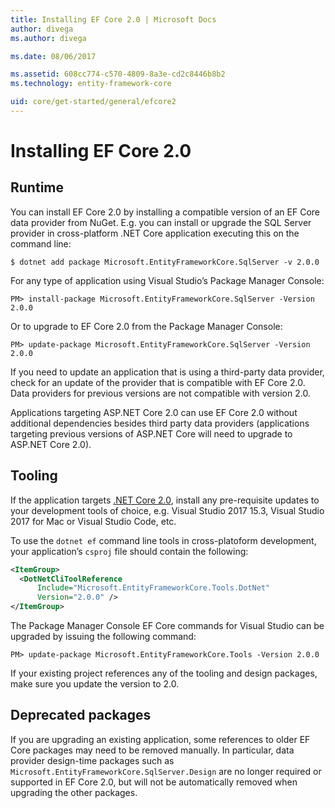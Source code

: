 ```yaml
---
title: Installing EF Core 2.0 | Microsoft Docs
author: divega
ms.author: divega

ms.date: 08/06/2017

ms.assetid: 608cc774-c570-4809-8a3e-cd2c8446b8b2
ms.technology: entity-framework-core

uid: core/get-started/general/efcore2
---
```

# Installing EF Core 2.0

## Runtime

You can install EF Core 2.0 by installing a compatible version of an EF Core data provider from NuGet. E.g. you can install or upgrade the SQL Server provider in cross-platform .NET Core application executing this on the command line:

``` console
$ dotnet add package Microsoft.EntityFrameworkCore.SqlServer -v 2.0.0
```

For any type of application using Visual Studio’s Package Manager Console:

``` console
PM> install-package Microsoft.EntityFrameworkCore.SqlServer -Version 2.0.0
```

Or to upgrade to EF Core 2.0 from the Package Manager Console:

``` console
PM> update-package Microsoft.EntityFrameworkCore.SqlServer -Version 2.0.0
```

If you need to update an application that is using a third-party data provider, check for an update of the provider that is compatible with EF Core 2.0. Data providers for previous versions are not compatible with version 2.0.

Applications targeting ASP.NET Core 2.0 can use EF Core 2.0 without additional dependencies besides third party data providers (applications targeting previous versions of ASP.NET Core will need to upgrade to ASP.NET Core 2.0).

## Tooling

If the application targets [.NET Core 2.0](https://www.microsoft.com/net/download/core), install any pre-requisite updates to your development tools of choice, e.g. Visual Studio 2017 15.3, Visual Studio 2017 for Mac or Visual Studio Code, etc.

To use the `dotnet ef` command line tools in cross-platoform development, your application’s `csproj` file should contain the following:

``` xml
<ItemGroup>
  <DotNetCliToolReference
      Include="Microsoft.EntityFrameworkCore.Tools.DotNet"
      Version="2.0.0" />
</ItemGroup>
```

The Package Manager Console EF Core commands for Visual Studio can be upgraded by issuing the following command:

``` console
PM> update-package Microsoft.EntityFrameworkCore.Tools -Version 2.0.0
```

If your existing project references any of the tooling and design packages, make sure you update the version to 2.0.

## Deprecated packages

If you are upgrading an existing application, some references to older EF Core packages may need to be removed manually. In particular, data provider design-time packages such as `Microsoft.EntityFrameworkCore.SqlServer.Design` are no longer required or supported in EF Core 2.0, but will not be automatically removed when upgrading the other packages.
